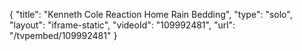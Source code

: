 {
    "title": "Kenneth Cole Reaction Home Rain Bedding",
    "type": "solo",
    "layout": "iframe-static",
    "videoId": "109992481",
    "url": "\/tvpembed\/109992481"
}